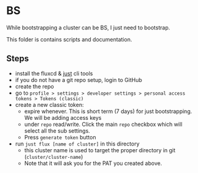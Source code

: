 # BS

While bootstrapping a cluster can be BS, I just need to bootstrap.

This folder is contains scripts and documentation.

## Steps

- install the fluxcd & [just](https://github.com/casey/just
) cli tools
- if you do not have a git repo setup, login to GitHub
- create the repo
- go to `profile > settings > developer settings > personal access tokens > Tokens (classic)`
- create a new classic token:
    - expire whenever. This is short term (7 days) for just bootstrapping. We will be adding access keys
    - under `repo` read/write. Click the main `repo` checkbox which will select all the sub settings.
    - Press `generate token` button
- run `just flux [name of cluster]` in this directory
    - this cluster name is used to target the proper directory in git (`cluster/cluster-name`)
    - Note that it will ask you for the PAT you created above.


